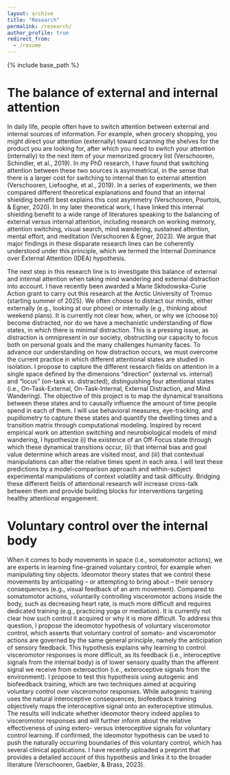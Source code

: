 ```yaml
---
layout: archive
title: "Research"
permalink: /research/
author_profile: true
redirect_from:
  - /resume
---
```


{% include base_path %}

# The balance of external and internal attention

In daily life, people often have to switch attention between external and internal sources of information. For example, when grocery shopping, you might direct your attention (externally) toward scanning the shelves for the product you are looking for, after which you need to switch your attention (internally) to the next item of your memorized grocery list (Verschooren, Schindler, et al., 2019). In my PhD research, I have found that switching attention between these two sources is asymmetrical, in the sense that there is a larger cost for switching to internal than to external attention (Verschooren, Liefooghe, et al., 2019). In a series of experiments, we then compared different theoretical explanations and found that an internal shielding benefit best explains this cost asymmetry (Verschooren, Pourtois, & Egner, 2020). In my later theoretical work, I have linked this internal shielding benefit to a wide range of literatures speaking to the balancing of external versus internal attention, including research on working memory, attention switching, visual search, mind wandering, sustained attention, mental effort, and meditation (Verschooren & Egner, 2023). We argue that major findings in these disparate research lines can be coherently understood under this principle, which we termed the Internal Dominance over External Attention (IDEA) hypothesis.

The next step in this research line is to investigate this balance of external and internal attention when taking mind wandering and external distraction into account. I have recently been awarded a Marie Skłodowska-Curie Action grant to carry out this research at the Arctic University of Tromso (starting summer of 2025). We often choose to distract our minds, either externally (e.g., looking at our phone) or internally (e.g., thinking about weekend plans). It is currently not clear how, when, or why we (choose to) become distracted, nor do we have a mechanistic understanding of flow states, in which there is minimal distraction. This is a pressing issue, as distraction is omnipresent in our society, obstructing our capacity to focus both on personal goals and the many challenges humanity faces. To advance our understanding on how distraction occurs, we must overcome the current practice in which different attentional states are studied in isolation. I propose to capture the different research fields on attention in a single space defined by the dimensions “direction” (external vs. internal) and “locus” (on-task vs. distracted), distinguishing four attentional states (i.e., On-Task-External, On-Task-Internal, External Distraction, and Mind Wandering). The objective of this project is to map the dynamical transitions between these states and to causally influence the amount of time people spend in each of them. I will use behavioral measures, eye-tracking, and pupillometry to capture these states and quantify the dwelling times and a transition matrix through computational modeling. Inspired by recent empirical work on attention switching and neurobiological models of mind wandering, I hypothesize (i) the existence of an Off-Focus state through which these dynamical transitions occur, (ii) that internal bias and goal value determine which areas are visited most, and (iii) that contextual manipulations can alter the relative times spent in each area. I will test these predictions by a model-comparison approach and within-subject experimental manipulations of context volatility and task difficulty. Bridging these different fields of attentional research will increase cross-talk between them and provide building blocks for interventions targeting healthy attentional engagement.

# Voluntary control over the internal body

When it comes to body movements in space (i.e., somatomotor actions), we are experts in learning fine-grained voluntary control, for example when manipulating tiny objects. Ideomotor theory states that we control these movements by anticipating – or attempting to bring about – their sensory consequences (e.g., visual feedback of an arm movement). Compared to somatomotor actions, voluntarily controlling visceromotor actions inside the body, such as decreasing heart rate, is much more difficult and requires dedicated training (e.g., practicing yoga or mediation). It is currently not clear how such control it acquired or why it is more difficult. To address this question, I propose the ideomotor hypothesis of voluntary visceromotor control, which asserts that voluntary control of somato- and visceromotor actions are governed by the same general principle, namely the anticipation of sensory feedback. This hypothesis explains why learning to control visceromotor responses is more difficult, as its feedback (i.e., interoceptive signals from the internal body) is of lower sensory quality than the afferent signal we receive from exteroaction (i.e., exteroceptive signals from the environment). I propose to test this hypothesis using autogenic and biofeedback training, which are two techniques aimed at acquiring voluntary control over visceromotor responses. While autogenic training uses the natural interoceptive consequences, biofeedback training objectively maps the interoceptive signal onto an exteroceptive stimulus. The results will indicate whether ideomotor theory indeed applies to visceromotor responses and will further inform about the relative effectiveness of  using extero- versus interoceptive signals for voluntary control learning. If confirmed, the ideomotor hypothesis can be used to push the naturally occurring boundaries of this voluntary control, which has several clinical applications. I have recently uploaded a preprint that provides a detailed account of this hypothesis and links it to the broader literature (Verschooren, Gaebler, & Brass, 2023).
